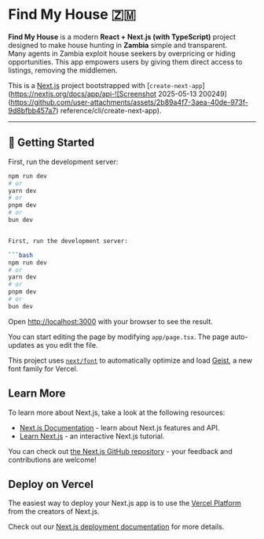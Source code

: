 # Find My House 🇿🇲

**Find My House** is a modern **React + Next.js (with TypeScript)** project designed to make house hunting in **Zambia** simple and transparent.  
Many agents in Zambia exploit house seekers by overpricing or hiding opportunities. This app empowers users by giving them direct access to listings, removing the middlemen.

This is a [Next.js](https://nextjs.org) project bootstrapped with [`create-next-app`](https://nextjs.org/docs/app/api-![Screenshot 2025-05-13 200249](https://github.com/user-attachments/assets/2b89a4f7-3aea-40de-973f-9d8bfbb457a7)
reference/cli/create-next-app).

---

## 🚀 Getting Started

First, run the development server:

```bash
npm run dev
# or
yarn dev
# or
pnpm dev
# or
bun dev


First, run the development server:

```bash
npm run dev
# or
yarn dev
# or
pnpm dev
# or
bun dev
```

Open [http://localhost:3000](http://localhost:3000) with your browser to see the result.

You can start editing the page by modifying `app/page.tsx`. The page auto-updates as you edit the file.

This project uses [`next/font`](https://nextjs.org/docs/app/building-your-application/optimizing/fonts) to automatically optimize and load [Geist](https://vercel.com/font), a new font family for Vercel.

## Learn More

To learn more about Next.js, take a look at the following resources:

- [Next.js Documentation](https://nextjs.org/docs) - learn about Next.js features and API.
- [Learn Next.js](https://nextjs.org/learn) - an interactive Next.js tutorial.

You can check out [the Next.js GitHub repository](https://github.com/vercel/next.js) - your feedback and contributions are welcome!

## Deploy on Vercel

The easiest way to deploy your Next.js app is to use the [Vercel Platform](https://vercel.com/new?utm_medium=default-template&filter=next.js&utm_source=create-next-app&utm_campaign=create-next-app-readme) from the creators of Next.js.

Check out our [Next.js deployment documentation](https://nextjs.org/docs/app/building-your-application/deploying) for more details.
